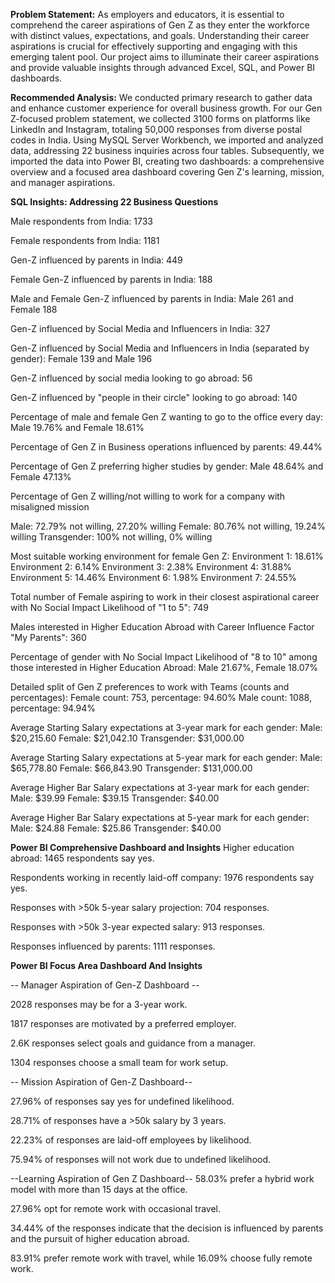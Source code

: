 **Problem Statement:**
As employers and educators, it is essential to comprehend the career aspirations of Gen Z as they enter the workforce with distinct values, expectations, and goals. Understanding their career aspirations is crucial for effectively supporting and engaging with this emerging talent pool. Our project aims to illuminate their career aspirations and provide valuable insights through advanced Excel, SQL, and Power BI dashboards.

**Recommended Analysis:**
We conducted primary research to gather data and enhance customer experience for overall business growth. For our Gen Z-focused problem statement, we collected 3100 forms on platforms like LinkedIn and Instagram, totaling 50,000 responses from diverse postal codes in India. Using MySQL Server Workbench, we imported and analyzed data, addressing 22 business inquiries across four tables. Subsequently, we imported the data into Power BI, creating two dashboards: a comprehensive overview and a focused area dashboard covering Gen Z's learning, mission, and manager aspirations.


**SQL Insights: Addressing 22 Business Questions**

Male respondents from India: 1733

Female respondents from India: 1181

Gen-Z influenced by parents in India: 449

Female Gen-Z influenced by parents in India: 188

Male and Female Gen-Z influenced by parents in India: Male 261 and Female 188

Gen-Z influenced by Social Media and Influencers in India: 327

Gen-Z influenced by Social Media and Influencers in India (separated by gender): Female 139 and Male 196

Gen-Z influenced by social media looking to go abroad: 56

Gen-Z influenced by "people in their circle" looking to go abroad: 140

Percentage of male and female Gen Z wanting to go to the office every day: Male 19.76% and Female 18.61%

Percentage of Gen Z in Business operations influenced by parents: 49.44%

Percentage of Gen Z preferring higher studies by gender: Male 48.64% and Female 47.13%

Percentage of Gen Z willing/not willing to work for a company with misaligned mission

Male: 72.79% not willing, 27.20% willing
Female: 80.76% not willing, 19.24% willing
Transgender: 100% not willing, 0% willing

Most suitable working environment for female Gen Z:
Environment 1: 18.61%
Environment 2: 6.14%
Environment 3: 2.38%
Environment 4: 31.88%
Environment 5: 14.46%
Environment 6: 1.98%
Environment 7: 24.55%

Total number of Female aspiring to work in their closest aspirational career with No Social Impact Likelihood of "1 to 5": 749

Males interested in Higher Education Abroad with Career Influence Factor "My Parents": 360

Percentage of gender with No Social Impact Likelihood of "8 to 10" among those interested in Higher Education Abroad: Male 21.67%, Female 18.07%

Detailed split of Gen Z preferences to work with Teams (counts and percentages):
Female count: 753, percentage: 94.60%
Male count: 1088, percentage: 94.94%

Average Starting Salary expectations at 3-year mark for each gender:
Male: $20,215.60
Female: $21,042.10
Transgender: $31,000.00

Average Starting Salary expectations at 5-year mark for each gender:
Male: $65,778.80
Female: $66,843.90
Transgender: $131,000.00

Average Higher Bar Salary expectations at 3-year mark for each gender:
Male: $39.99
Female: $39.15
Transgender: $40.00

Average Higher Bar Salary expectations at 5-year mark for each gender:
Male: $24.88
Female: $25.86
Transgender: $40.00

**Power BI Comprehensive Dashboard and Insights**
Higher education abroad: 1465 respondents say yes.

Respondents working in recently laid-off company: 1976 respondents say yes.

Responses with >50k 5-year salary projection: 704 responses.

Responses with >50k 3-year expected salary: 913 responses.

Responses influenced by parents: 1111 responses.


**Power BI Focus Area Dashboard And Insights**

-- Manager Aspiration of Gen-Z Dashboard --

2028 responses may be for a 3-year work.

1817 responses are motivated by a preferred employer.

2.6K responses select goals and guidance from a manager.

1304 responses choose a small team for work setup.

-- Mission Aspiration of Gen-Z Dashboard--

27.96% of responses say yes for undefined likelihood.

28.71% of responses have a >50k salary by 3 years.

22.23% of responses are laid-off employees by likelihood.

75.94% of responses will not work due to undefined likelihood.


--Learning Aspiration of Gen Z Dashboard--
58.03% prefer a hybrid work model with more than 15 days at the office.

27.96% opt for remote work with occasional travel.

34.44% of the responses indicate that the decision is influenced by parents and the pursuit of higher education abroad.

83.91% prefer remote work with travel, while 16.09% choose fully remote work.
